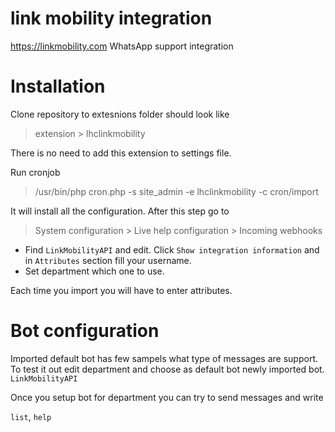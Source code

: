 # link mobility integration
https://linkmobility.com WhatsApp support integration

# Installation

Clone repository to extesnions folder should look like

> extension > lhclinkmobility

There is no need to add this extension to settings file.

Run cronjob

> /usr/bin/php cron.php -s site_admin -e lhclinkmobility -c cron/import
 
It will install all the configuration. After this step go to 

> System configuration > Live help configuration > Incoming webhooks
 
* Find `LinkMobilityAPI` and edit. Click `Show integration information` and in `Attributes` section fill your username.
* Set department which one to use.

Each time you import you will have to enter attributes.

# Bot configuration

Imported default bot has few sampels what type of messages are support. To test it out edit department and choose as default bot newly imported bot. `LinkMobilityAPI`

Once you setup bot for department you can try to send messages and write 

`list`, `help`